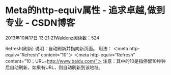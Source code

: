 
# Meta的http-equiv属性 - 追求卓越,做到专业 - CSDN博客


2013年10月17日 13:21:21[Waldenz](https://me.csdn.net/enter89)阅读数：524


Refresh(刷新)
说明：自动刷新并指向新页面。
用法： ＜meta http-equiv=”Refresh” content=”10”＞
＜meta http-equiv=”Refresh” content=”10；URL=http://www.baidu.com/”＞
注意：其中的10是指停留10秒钟后自动刷新，如果有URL，则自动刷新到该地址。

